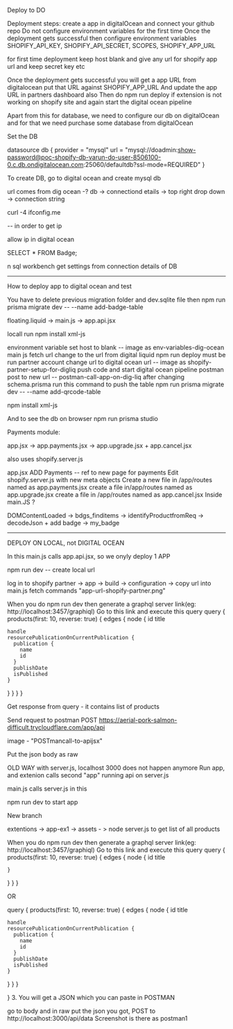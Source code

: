 Deploy to DO

Deployment steps:
create a app in digitalOcean and connect your github repo
Do not configure environment variables for the first time
Once the deployment gets successful then configure environment variables
SHOPIFY_API_KEY, SHOPIFY_API_SECRET, SCOPES, SHOPIFY_APP_URL

for first time deployment keep host blank and give any url for shopify app url and keep secret key etc

Once the deployment gets successful you will get a app URL from digitalocean put that URL against SHOPIFY_APP_URL
And update the app URL in partners dashboard also
Then do npm run deploy if extension is not working on shopify site
and again start the digital ocean pipeline

Apart from this for database, we need to configure our db on digitalOcean and for that we need purchase some database from digitalOcean

Set the DB

datasource db {
  provider = "mysql"
  url      = "mysql://doadmin:show-password@poc-shopify-db-varun-do-user-8506100-0.c.db.ondigitalocean.com:25060/defaultdb?ssl-mode=REQUIRED"
}

To create DB, go to digital ocean and create mysql db

url comes from dig ocean -? db -> connectiond etails -> top right drop down -> connection string

curl -4 ifconfig.me 


 -- in order to get ip

allow ip in digital ocean

SELECT * FROM Badge;

n sql workbench get settings from connection details of DB






---------------------------------------------------
How to deploy app to digital ocean and test

You have to delete previous migration folder and dev.sqlite file then 
npm run prisma migrate dev -- --name add-badge-table

floating.liquid -> main.js -> app.api.jsx

locall run npm install xml-js

environment variable set host to blank -- image as env-variables-dig-ocean
main js fetch url change to the url from digital liquid
npm run deploy must be run
partner account change url to digital ocean url -- image as shopify-partner-setup-for-digliq
push code and start digital ocean pipeline
postman post to new url -- postman-call-app-on-dig-liq
after changing schema.prisma run this command to push the table npm run prisma migrate dev -- --name add-qrcode-table

npm install xml-js

And to see the db on browser npm run prisma studio

Payments module:

app.jsx -> app.payments.jsx -> app.upgrade.jsx + app.cancel.jsx

also uses shopify.server.js

app.jsx ADD Payments -- ref to new page for payments
Edit shopify.server.js with new meta objects
Create a new file in /app/routes named as app.payments.jsx
create a file in/app/routes named as app.upgrade.jsx
create a file in /app/routes named as app.cancel.jsx
Inside main.JS ?

DOMContentLoaded -> bdgs_finditems -> identifyProductfromReq -> decodeJson + add badge -> my_badge



--------------------------------------------------------------


DEPLOY ON LOCAL, not DIGITAL OCEAN

In this main.js calls app.api.jsx, so we onyly deploy 1 APP

npm run dev -- create local url

log in to shopify partner -> app -> build -> configuration -> copy url into main.js fetch commands "app-url-shopify-partner.png"

When you do npm run dev then generate a graphql server link(eg: http://localhost:3457/graphiql)
Go to this link and execute this query
query { products(first: 10, reverse: true) { edges { node { id title

    handle
    resourcePublicationOnCurrentPublication {
      publication {
        name
        id
      }
      publishDate
      isPublished
    }
  }
}
} }

Get response from query - it contains list of products

Send request to postman POST https://aerial-pork-salmon-difficult.trycloudflare.com/app/api

image - "POSTmancall-to-apijsx"

Put the json body as raw

OLD WAY with server.js, localhost 3000 does not happen anymore Run app, and extenion calls second "app" running api on server.js

main.js calls server.js in this

npm run dev
to start app

New branch

extentions -> app-ex1 -> assets - > node server.js
to get list of all products

When you do npm run dev then generate a graphql server link(eg: http://localhost:3457/graphiql)
Go to this link and execute this query
query { products(first: 10, reverse: true) { edges { node { id title

    }
  }
}
}

OR

query { products(first: 10, reverse: true) { edges { node { id title

    handle
    resourcePublicationOnCurrentPublication {
      publication {
        name
        id
      }
      publishDate
      isPublished
    }
  }
}
}

} 3. You will get a JSON which you can paste in POSTMAN

go to body and in raw put the json you got, POST to http://localhost:3000/api/data Screenshot is there as postman1